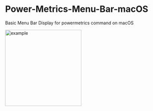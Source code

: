 # Power-Metrics-Menu-Bar-macOS
Basic Menu Bar Display for powermetrics command on macOS



<img width="246" alt="example" src="https://github.com/ambeckley/Power-Metrics-Menu-Bar-macOS/assets/45105699/37e7a086-b03a-4996-a163-731da1c32f61">
